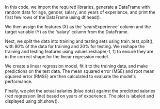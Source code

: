 In this code, we import the required libraries, generate a DataFrame with random data for age, gender, salary, and years of experience, and print the first few rows of the DataFrame using df.head().

We then assign the features (X) as the 'yearsExperience' column and the target variable (Y) as the 'salary' column from the DataFrame.

Next, we split the data into training and testing sets using train_test_split(), with 80% of the data for training and 20% for testing. We reshape the training and testing features using values.reshape(-1, 1) to ensure they are in the correct shape for the linear regression model.

We create a linear regression model, fit it to the training data, and make predictions on the test data. The mean squared error (MSE) and root mean squared error (RMSE) are then calculated to evaluate the model's performance.

Finally, we plot the actual salaries (blue dots) against the predicted salaries (red regression line) based on years of experience. The plot is labeled and displayed using plt.show().
